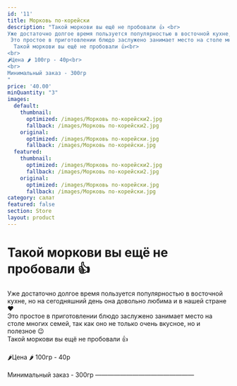 ```yaml
---
id: '11'
title: Морковь по-корейски
description: "Такой моркови вы ещё не пробовали 👍 <br>
Уже достаточно долгое время пользуется популярностью в восточной кухне, но на сегодняшний день она довольно любима и в нашей стране ❤️<br>
 Это простое в приготовлении блюдо заслужено занимает место на столе многих семей, так как оно не только очень вкусное, но и полезное 😉<br>
  Такой моркови вы ещё не пробовали 👍<br>
<br>
🌶Цена 🌶 100гр - 40р<br>
<br>
Минимальный заказ - 300гр
"
price: '40.00'
minQuantity: "3"
images:
  default:
    thumbnail:
      optimized: /images/Морковь по-корейски2.jpg
      fallback: /images/Морковь по-корейски2.jpg
    original:
      optimized: /images/Морковь по-корейски.jpg
      fallback: /images/Морковь по-корейски.jpg
  featured:
    thumbnail:
      optimized: /images/Морковь по-корейски2.jpg
      fallback: /images/Морковь по-корейски2.jpg
    original:
      optimized: /images/Морковь по-корейски.jpg
      fallback: /images/Морковь по-корейски.jpg
category: салат
featured: false
section: Store
layout: product
---
```


# Такой моркови вы ещё не пробовали 👍 <br>
Уже достаточно долгое время пользуется популярностью в восточной кухне, но на сегодняшний день она довольно любима и в нашей стране ❤️<br>
 Это простое в приготовлении блюдо заслужено занимает место на столе многих семей, так как оно не только очень вкусное, но и полезное 😉<br>
  Такой моркови вы ещё не пробовали 👍<br>
<br>
🌶Цена 🌶 100гр - 40р<br>
<br>
Минимальный заказ - 300гр
————————————————
